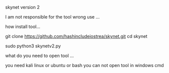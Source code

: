 skynet version 2 

I am not responsible for the tool wrong use ... 


how install tool... 

git clone https://github.com/hashincludeiostrea/skynet.git 
cd skynet 

sudo python3 skynetv2.py

what do you need to open tool ... 

you need kali linux or ubuntu  or bash 
you can not open tool in windows cmd              
